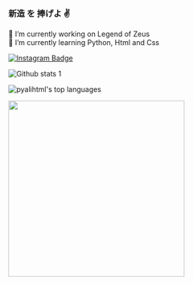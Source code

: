 ### 新造 を 捧げよ ✌️

🔭 I’m currently working on Legend of Zeus <br>
🌱 I’m currently learning Python, Html and Css <br>

[![Instagram Badge](https://img.shields.io/badge/-Instagram-C13584?style=flat-quare&labelColor=C13584&logo=instagram&logoColor=white&link=link)](https://www.instagram.com/1kpopsever/?hl=tr)


![Github stats 1](https://github-readme-stats.vercel.app/api?username=pyalihtml&show_icons=true&theme=gradient)

![pyalihtml's top languages](https://github-readme-stats.vercel.app/api/top-langs/?username=pyalihtml&theme=blue-green)

<img src="https://github.com/pyalihtml/pyalihtml/blob/main/gojo-anime.gif?raw=true" width="350px">
